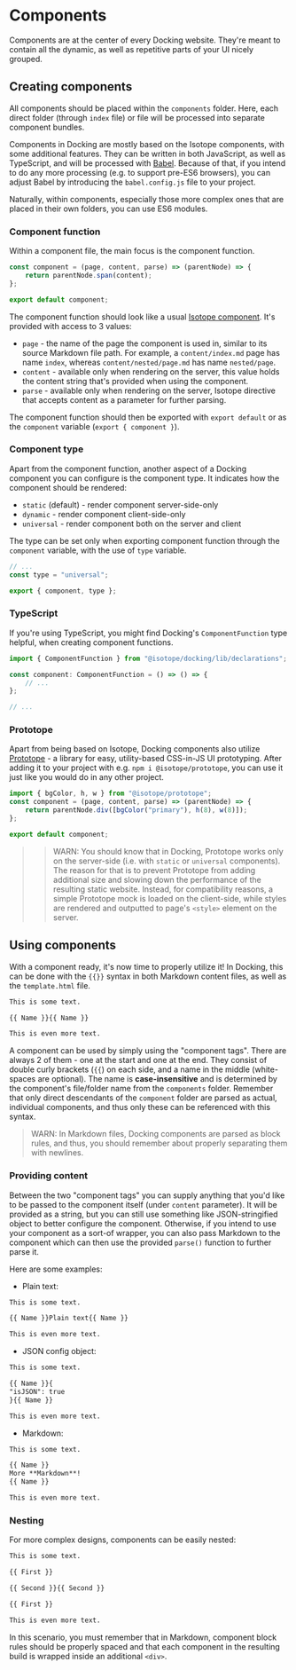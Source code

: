 # Components

Components are at the center of every Docking website. They're meant to contain all the dynamic, as well as repetitive parts of your UI nicely grouped.

## Creating components

All components should be placed within the `components` folder. Here, each direct folder (through `index` file) or file will be processed into separate component bundles.

Components in Docking are mostly based on the Isotope components, with some additional features. They can be written in both JavaScript, as well as TypeScript, and will be processed with [Babel](https://babeljs.io/). Because of that, if you intend to do any more processing (e.g. to support pre-ES6 browsers), you can adjust Babel by introducing the `babel.config.js` file to your project.

Naturally, within components, especially those more complex ones that are placed in their own folders, you can use ES6 modules.

### Component function

Within a component file, the main focus is the component function.

```javascript
const component = (page, content, parse) => (parentNode) => {
	return parentNode.span(content);
};

export default component;
```

The component function should look like a usual [Isotope component](https://areknawo.com/isotope/#docs>Ecomponents). It's provided with access to 3 values:

- `page` - the name of the page the component is used in, similar to its source Markdown file path. For example, a `content/index.md` page has name `index`, whereas `content/nested/page.md` has name `nested/page`.
- `content` - available only when rendering on the server, this value holds the content string that's provided when using the component.
- `parse` - available only when rendering on the server, Isotope directive that accepts content as a parameter for further parsing.

The component function should then be exported with `export default` or as the `component` variable (`export { component }`).

### Component type

Apart from the component function, another aspect of a Docking component you can configure is the component type. It indicates how the component should be rendered:

- `static` (default) - render component server-side-only
- `dynamic` - render component client-side-only
- `universal` - render component both on the server and client

The type can be set only when exporting component function through the `component` variable, with the use of `type` variable.

```javascript
// ...
const type = "universal";

export { component, type };
```

### TypeScript

If you're using TypeScript, you might find Docking's `ComponentFunction` type helpful, when creating component functions.

```typescript
import { ComponentFunction } from "@isotope/docking/lib/declarations";

const component: ComponentFunction = () => () => {
	// ...
};

// ...
```

### Prototope

Apart from being based on Isotope, Docking components also utilize [Prototope](https://areknawo.com/prototope) - a library for easy, utility-based CSS-in-JS UI prototyping. After adding it to your project with e.g. `npm i @isotope/prototope`, you can use it just like you would do in any other project.

```javascript
import { bgColor, h, w } from "@isotope/prototope";
const component = (page, content, parse) => (parentNode) => {
	return parentNode.div([bgColor("primary"), h(8), w(8)]);
};

export default component;
```

> > WARN: You should know that in Docking, Prototope works only on the server-side (i.e. with `static` or `universal` components). The reason for that is to prevent Prototope from adding additional size and slowing down the performance of the resulting static website. Instead, for compatibility reasons, a simple Prototope mock is loaded on the client-side, while styles are rendered and outputted to page's `<style>` element on the server.

## Using components

With a component ready, it's now time to properly utilize it! In Docking, this can be done with the `{{}}` syntax in both Markdown content files, as well as the `template.html` file.

```markdown
This is some text.

{{ Name }}{{ Name }}

This is even more text.
```

A component can be used by simply using the "component tags". There are always 2 of them - one at the start and one at the end. They consist of double curly brackets (`{{`) on each side, and a name in the middle (white-spaces are optional).
The name is **case-insensitive** and is determined by the component's file/folder name from the `components` folder. Remember that only direct descendants of the `component` folder are parsed as actual, individual components, and thus only these can be referenced with this syntax.

> WARN: In Markdown files, Docking components are parsed as block rules, and thus, you should remember about properly separating them with newlines.

### Providing content

Between the two "component tags" you can supply anything that you'd like to be passed to the component itself (under `content` parameter). It will be provided as a string, but you can still use something like JSON-stringified object to better configure the component. Otherwise, if you intend to use your component as a sort-of wrapper, you can also pass Markdown to the component which can then use the provided `parse()` function to further parse it.

Here are some examples:

- Plain text:

```markdown
This is some text.

{{ Name }}Plain text{{ Name }}

This is even more text.
```

- JSON config object:

```markdown
This is some text.

{{ Name }}{
"isJSON": true
}{{ Name }}

This is even more text.
```

- Markdown:

```markdown
This is some text.

{{ Name }}
More **Markdown**!
{{ Name }}

This is even more text.
```

### Nesting

For more complex designs, components can be easily nested:

```markdown
This is some text.

{{ First }}

{{ Second }}{{ Second }}

{{ First }}

This is even more text.
```

In this scenario, you must remember that in Markdown, component block rules should be properly spaced and that each component in the resulting build is wrapped inside an additional `<div>`.
